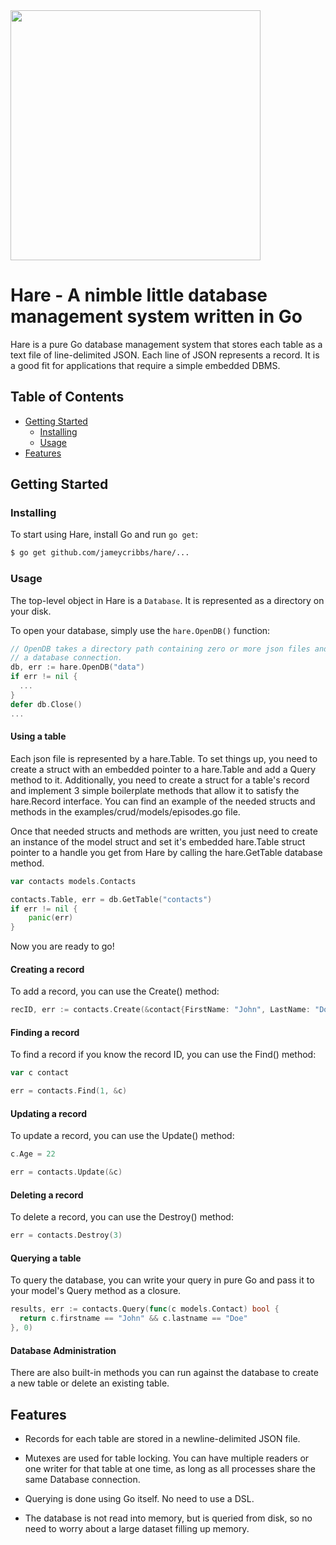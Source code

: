 <img src="https://raw.githubusercontent.com/jameycribbs/hare/master/hare.jpg" width="400" />

Hare - A nimble little database management system written in Go
====

Hare is a pure Go database management system that stores each table as
a text file of line-delimited JSON.  Each line of JSON represents a 
record.  It is a good fit for applications that require a simple embedded DBMS.

## Table of Contents

- [Getting Started](#getting-started)
  - [Installing](#installing)
  - [Usage](#usage)
- [Features](#features)

## Getting Started

### Installing

To start using Hare, install Go and run `go get`:

```sh
$ go get github.com/jameycribbs/hare/...
```

### Usage

The top-level object in Hare is a `Database`. It is represented as a directory on
your disk.

To open your database, simply use the `hare.OpenDB()` function:

```go
// OpenDB takes a directory path containing zero or more json files and returns
// a database connection.
db, err := hare.OpenDB("data")
if err != nil {
  ...
}
defer db.Close()
...
```

#### Using a table

Each json file is represented by a hare.Table.  To set things up, you need to
create a struct with an embedded pointer to a hare.Table and add a Query method
to it.  Additionally, you need to create a struct for a table's record and
implement 3 simple boilerplate methods that allow it to satisfy the hare.Record
interface. You can find an example of the needed structs and methods in the
examples/crud/models/episodes.go file.

Once that needed structs and methods are written, you just need to create an
instance of the model struct and set it's embedded hare.Table struct pointer
to a handle you get from Hare by calling the hare.GetTable database method.
```go
var contacts models.Contacts

contacts.Table, err = db.GetTable("contacts")
if err != nil {
	panic(err)
}
```

Now you are ready to go!

#### Creating a record

To add a record, you can use the Create() method:

```go
recID, err := contacts.Create(&contact{FirstName: "John", LastName: "Doe", Phone: "888-888-8888", Age: 21})
```


#### Finding a record

To find a record if you know the record ID, you can use the Find() method:

```go
var c contact

err = contacts.Find(1, &c)
```

#### Updating a record

To update a record, you can use the Update() method:

```go
c.Age = 22

err = contacts.Update(&c)
```


#### Deleting a record

To delete a record, you can use the Destroy() method:

```go
err = contacts.Destroy(3)
```


#### Querying a table

To query the database, you can write your query in pure Go and pass it to your
model's Query method as a closure.

```go
results, err := contacts.Query(func(c models.Contact) bool {
  return c.firstname == "John" && c.lastname == "Doe"
}, 0)
```



#### Database Administration

There are also built-in methods you can run against the database
to create a new table or delete an existing table.


## Features

* Records for each table are stored in a newline-delimited JSON file.

* Mutexes are used for table locking.  You can have multiple readers
  or one writer for that table at one time, as long as all processes 
  share the same Database connection.

* Querying is done using Go itself.  No need to use a DSL.

* The database is not read into memory, but is queried from disk, so
  no need to worry about a large dataset filling up memory.
